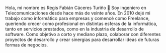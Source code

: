 Hola, mi nombre es Regis Fabián Cáceres Turiño 👋
Soy ingeniero en Telecomunicaciones desde hace más de veinte años.
En 2010 dejé mi trabajo como informático para empresas y comencé como Freelance, queriendo crecer como profesional en distintas esferas de la informática, tanto
en servicios prestados, como en la industria de desarrollo de software. 
Como objetivo a corto y mediano plazo, colaborar con diferentes proyectos de desarrollo y crear sinergias para desarrollar ideas de futuras formas de negocios.



<!---
RegisCT/RegisCT is a ✨ special ✨ repository because its `README.md` (this file) appears on your GitHub profile.
You can click the Preview link to take a look at your changes.
--->
